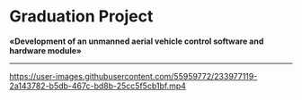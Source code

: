# Graduation Project 
**«Development of an unmanned aerial vehicle control software and hardware module»**

***

https://user-images.githubusercontent.com/55959772/233977119-2a143782-b5db-467c-bd8b-25cc5f5cb1bf.mp4




